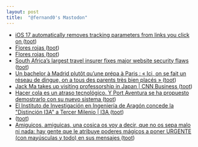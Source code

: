 ```yaml
---
layout: post
title:  "@fernand0's Mastodon"
---
```

*  [iOS 17 automatically removes tracking parameters from links you click on ](https://9to5mac.com/2023/06/08/ios-17-link-tracking-protection) ([toot](https://mastodon.social/@fernand0/110572259187713237))
*  [Flores rojas ](https://avecesunafoto.wordpress.com/2023/06/19/flores-rojas) ([toot](https://mastodon.social/@fernand0/110572089493891510))
*  [Flores rojas ](https://avecesunafoto.wordpress.com/2023/06/19/flores-rojas) ([toot](https://mastodon.social/@fernand0/110572023590276353))
*  [South Africa’s largest travel insurer fixes major website security flaws ](https://mybroadband.co.za/news/security/495201-south-africas-largest-travel-insurer-fixes-major-website-security-flaws.htm) ([toot](https://mastodon.social/@fernand0/110572016779761547))
*  [Un bachelor à Madrid plutôt qu’une prépa à Paris : « Ici, on se fait un réseau de dingue, on a tous des parents très bien placés » ](https://www.lemonde.fr/campus/article/2023/06/06/un-bachelor-a-madrid-plutot-qu-une-prepa-a-paris-ici-on-se-fait-un-reseau-de-dingue-on-a-tous-des-parents-tres-bien-places_6176411_4401467.htm) ([toot](https://mastodon.social/@fernand0/110571893977564220))
*  [Jack Ma takes up visiting professorship in Japan \| CNN Business  ](https://edition.cnn.com/2023/05/02/business/jack-ma-visiting-professor-japan-university-intl-hnk/index.html) ([toot](https://mastodon.social/@fernand0/110571676513485856))
*  [Hacer cola es un atraso tecnológico. Y Port Aventura se ha propuesto demostrarlo con su nuevo sistema ](https://www.xataka.com/empresas-y-economia/hacer-cola-atraso-tecnologico-port-aventura-se-ha-propuesto-demostrarlo-su-nuevo-sistem) ([toot](https://mastodon.social/@fernand0/110571336714278884))
*  [El Instituto de Investigación en Ingeniería de Aragón concede la &quot;Distinción I3A&quot; a Tercer Milenio \|  I3A   ](https://i3a.unizar.es/es/noticias/el-instituto-de-investigacion-en-ingenieria-de-aragon-concede-la-distincion-i3a-tercer) ([toot](https://mastodon.social/@fernand0/110571149312794866))
*  [ ](https://hachyderm.io/@darshan) ([toot](https://mastodon.social/@fernand0/110571059051080033))
*  [Amiguicos, amiguicas, una cosica os voy a decir, que no os sepa malo ni nada: hay gente que le atribuye poderes mágicos a poner URGENTE (con mayúsculas y todo) en sus mensajes ](https://mastodon.social/@fernand0/110570974090648053) ([toot](https://mastodon.social/@fernand0/110570974090648053))
